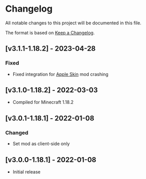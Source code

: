 # Changelog
All notable changes to this project will be documented in this file.

The format is based on [Keep a Changelog].

## [v3.1.1-1.18.2] - 2023-04-28
### Fixed
- Fixed integration for [Apple Skin](https://www.curseforge.com/minecraft/mc-mods/appleskin) mod crashing

## [v3.1.0-1.18.2] - 2022-03-03
- Compiled for Minecraft 1.18.2

## [v3.0.1-1.18.1] - 2022-01-08
### Changed
- Set mod as client-side only

## [v3.0.0-1.18.1] - 2022-01-08
- Initial release

[Keep a Changelog]: https://keepachangelog.com/en/1.0.0/

